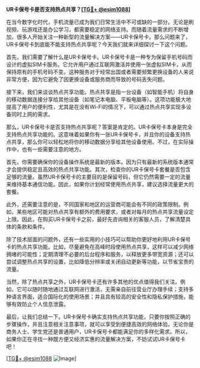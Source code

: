 **UR卡保号卡是否支持热点共享？[[TG💪+ @esim1088](https://t.me/s/esim1088)]**

在当今数字化时代，手机流量已成为我们日常生活中不可或缺的一部分。无论是刷视频、玩游戏还是办公学习，都需要稳定的网络支持。而随着流量需求的不断增加，很多人开始关注一种新型的流量解决方案——UR卡保号卡。那么问题来了，UR卡保号卡到底能不能支持热点共享呢？今天我们就来详细探讨一下这个问题。

首先，我们需要了解什么是UR卡保号卡。UR卡保号卡是一种专为保留手机号码而设计的虚拟SIM卡服务。它允许用户通过互联网激活并使用一张虚拟SIM卡，从而保持原有的手机号码不变。这种服务对于经常出国或者需要频繁更换设备的人来说非常方便，因为它避免了因更换设备或服务商而导致的号码丢失问题。

接下来，我们来谈谈热点共享功能。热点共享是指一台设备（如智能手机）将自身的移动数据连接分享给其他设备（如笔记本电脑、平板电脑等）。这项功能极大地提高了用户的便利性，尤其是在没有Wi-Fi的情况下，可以通过热点共享实现多设备同时上网的需求。

那么，UR卡保号卡是否支持热点共享呢？答案是肯定的。UR卡保号卡本身是完全支持热点共享功能的。这意味着如果你有一张UR卡保号卡，并且你的设备支持热点共享，那么你可以轻松地将你的移动数据分享给其他设备使用。不过，在实际操作中，也有一些需要注意的地方。

首先，你需要确保你的设备操作系统是最新的版本。因为只有最新的系统版本通常才会提供稳定且高效的热点共享功能。其次，检查你的UR卡保号卡套餐是否包含足够的流量。虽然UR卡保号卡的主要目的是保留号码，但它仍然需要一定的流量来维持基本通信功能。因此，如果你计划经常使用热点共享，建议选择流量更大的套餐。

此外，还需要注意的是，不同国家和地区的运营商可能会有不同的政策限制。例如，某些地区可能对热点共享有额外的费用要求，或者对每月的热点共享流量设定上限。因此，在购买UR卡保号卡之前，最好先咨询相关的客服人员，了解清楚具体的条款和条件。

除了技术层面的问题外，还有一些实用的小技巧可以帮助你更好地利用UR卡保号卡的热点共享功能。比如，尽量避免在高峰时段使用热点共享，这样可以减少网络拥堵的可能性；定期清理不必要的后台程序和服务，以释放更多带宽资源；还可以尝试调整热点共享的设置，比如降低分辨率或关闭自动更新等功能，以节省宝贵的流量。

当然，除了热点共享之外，UR卡保号卡还有许多其他的优点值得我们关注。例如，它可以随时随地通过互联网进行激活，无需亲自前往营业厅办理手续；支持多种语言界面，适合国际化的使用场景；并且具有较高的安全性和隐私保护措施，能够有效防止个人信息泄露。

最后，让我们总结一下。UR卡保号卡确实支持热点共享功能，只要你按照正确的步骤操作，并且注意相关注意事项，就可以享受到便捷高效的网络体验。无论你是商务人士、学生党还是普通用户，UR卡保号卡都能满足你的多样化需求。所以，如果你正在寻找一种既方便又经济实惠的流量解决方案，不妨试试UR卡保号卡吧！

[[TG💪+ @esim1088](https://t.me/s/esim1088) ![Image](https://i.postimg.cc/4NQfJmqS/Snipaste-2025-05-13-00-14-12.png)]